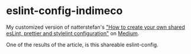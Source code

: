 # eslint-config-indimeco

My customized version of natterstefan's
["How to create your own shared esLint, prettier and stylelint configuration"](https://nttr.st/2MOAAGc)
on [Medium](http://nttr.st/1REplMW). 

One of the results of the article, is this shareable eslint-config.

